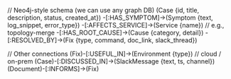 // Neo4j-style schema (we can use any graph DB)
(Case {id, title, description, status, created_at})
-[:HAS_SYMPTOM]->(Symptom {text, log_snippet, error_type})
-[:AFFECTS_SERVICE]->(Service {name})  // e.g., topology-merge
-[:HAS_ROOT_CAUSE]->(Cause {category, detail})
-[:RESOLVED_BY]->(Fix {type, command, doc_link, slack_thread})

// Other connections
(Fix)-[:USEFUL_IN]->(Environment {type}) // cloud / on-prem
(Case)-[:DISCUSSED_IN]->(SlackMessage {text, ts, channel})
(Document)-[:INFORMS]->(Fix)